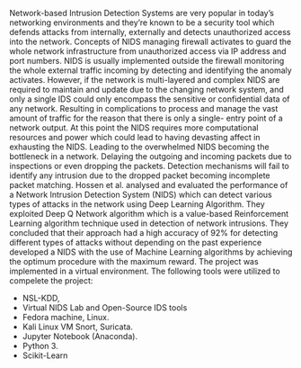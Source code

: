 Network-based Intrusion Detection Systems are very popular in today’s networking environments and they’re known to be a security tool which defends attacks from internally, externally and detects unauthorized access into the network. Concepts of NIDS managing firewall activates to guard the whole network infrastructure from unauthorized access via IP address and port numbers. NIDS is usually implemented outside the firewall monitoring the whole external traffic incoming by detecting and identifying the anomaly activates. However, if the network is multi-layered and complex NIDS are required to maintain and update due to the changing network system, and only a single IDS could only encompass the sensitive or confidential data of any network. Resulting in complications to process and manage the vast amount of traffic for the reason that there is only a single- entry point of a network output. At this point the NIDS requires more computational resources and power which could lead to having devasting affect in exhausting the NIDS. Leading to the overwhelmed NIDS becoming the bottleneck in a network. Delaying the outgoing and incoming packets due to inspections or even dropping the packets. Detection mechanisms will fail to identify any intrusion due to the dropped packet becoming incomplete packet matching. Hossen et al. analysed and evaluated the performance of a Network Intrusion Detection System (NIDS) which can detect various types of attacks in the network using Deep Learning Algorithm. They exploited Deep Q Network algorithm which is a value-based Reinforcement Learning algorithm technique used in detection of network intrusions. They concluded that their approach had a high accuracy of 92% for detecting different types of attacks without depending on the past experience
developed a NIDS with the use of Machine Learning algorithms by achieving the optimum procedure with the maximum reward.
The project was implemented in a virtual environment. The following tools were utilized to compelete the project:
- NSL-KDD,
- Virtual NIDS Lab and Open-Source IDS tools
- Fedora machine, Linux.
- Kali Linux VM Snort, Suricata.
- Jupyter Notebook (Anaconda).
- Python 3.
- Scikit-Learn
